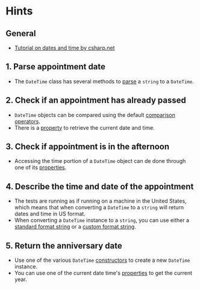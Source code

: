# Hints

## General

- [Tutorial on dates and time by csharp.net][csharp.net-datetimes-working-with-datetimes-time]

## 1. Parse appointment date

- The `DateTime` class has several methods to [parse][docs.microsoft.com_parsing-date] a `string` to a `DateTime`.

## 2. Check if an appointment has already passed

- `DateTime` objects can be compared using the default [comparison operators][docs.microsoft.com_datetime-operators].
- There is a [property][docs.microsoft.com_datetime-properties] to retrieve the current date and time.

## 3. Check if appointment is in the afternoon

- Accessing the time portion of a `DateTime` object can de done through one of its [properties][docs.microsoft.com_datetime-properties].

## 4. Describe the time and date of the appointment

- The tests are running as if running on a machine in the United States, which means that when converting a `DateTime` to a `string` will return dates and time in US format.
- When converting a `DateTime` instance to a `string`, you can use either a [standard format string][docs.microsoft.com_standard-date-and-time-format-strings] or a [custom format string][docs.microsoft.com_custom-date-and-time-format-strings].

## 5. Return the anniversary date

- Use one of the various `DateTime` [constructors][constructors] to create a new `DateTime` instance.
- You can use one of the current date time's [properties][docs.microsoft.com_datetime-properties] to get the current year.

[docs.microsoft.com_parsing-date]: https://docs.microsoft.com/en-us/dotnet/standard/base-types/parsing-datetime
[docs.microsoft.com_datetime-operators]: https://docs.microsoft.com/en-us/dotnet/api/system.datetime?view=netframework-4.8#operators
[docs.microsoft.com_datetime-properties]: https://docs.microsoft.com/en-us/dotnet/api/system.datetime?view=netcore-3.0#properties
[docs.microsoft.com_standard-date-and-time-format-strings]: https://docs.microsoft.com/en-us/dotnet/standard/base-types/standard-date-and-time-format-strings
[docs.microsoft.com_custom-date-and-time-format-strings]: https://docs.microsoft.com/en-us/dotnet/standard/base-types/custom-date-and-time-format-strings
[csharp.net-datetimes-working-with-datetimes-time]: https://csharp.net-tutorials.com/data-types/working-with-datetimes-time/
[constructors]: https://docs.microsoft.com/en-us/dotnet/api/system.datetime?view=netcore-3.1#constructors
